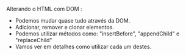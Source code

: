 Alterando o HTML com DOM :

- Podemos mudar quase tudo através da DOM.
- Adicionar, remover e clonar elementos.
- Podemos utilizar métodos como: "insertBefore", "appendChild" e "replaceChild"
- Vamos ver em detalhes como utilizar cada um destes.